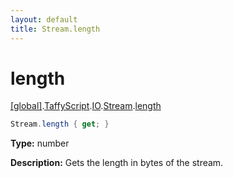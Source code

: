 ```yaml
---
layout: default
title: Stream.length
---
```


# length

[\[global\]]({{site.baseurl}}/docs/).[TaffyScript]({{site.baseurl}}/docs/TaffyScript/).[IO]({{site.baseurl}}/docs/TaffyScript/IO/).[Stream]({{site.baseurl}}/docs/TaffyScript/IO/Stream/).[length]({{site.baseurl}}/docs/TaffyScript/IO/Stream/length/)

```cs
Stream.length { get; }
```

**Type:** number

**Description:** Gets the length in bytes of the stream.
